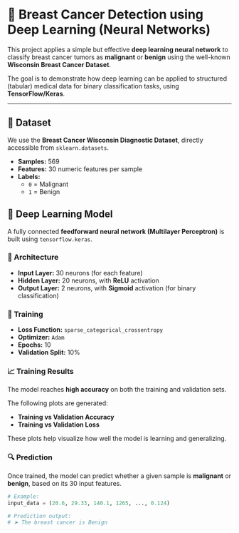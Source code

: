 # 🧠 Breast Cancer Detection using Deep Learning (Neural Networks)

This project applies a simple but effective **deep learning neural network** to classify breast cancer tumors as **malignant** or **benign** using the well-known **Wisconsin Breast Cancer Dataset**.

The goal is to demonstrate how deep learning can be applied to structured (tabular) medical data for binary classification tasks, using **TensorFlow/Keras**.

---

## 🧬 Dataset

We use the **Breast Cancer Wisconsin Diagnostic Dataset**, directly accessible from `sklearn.datasets`.

- **Samples:** 569
- **Features:** 30 numeric features per sample
- **Labels:** 
  - `0` = Malignant
  - `1` = Benign

## 🧠 Deep Learning Model

A fully connected **feedforward neural network (Multilayer Perceptron)** is built using `tensorflow.keras`.

### 🔧 Architecture

- **Input Layer:** 30 neurons (for each feature)
- **Hidden Layer:** 20 neurons, with **ReLU** activation
- **Output Layer:** 2 neurons, with **Sigmoid** activation (for binary classification)

### 🧪 Training

- **Loss Function:** `sparse_categorical_crossentropy`
- **Optimizer:** `Adam`
- **Epochs:** 10
- **Validation Split:** 10%

### 📈 Training Results

The model reaches **high accuracy** on both the training and validation sets.

The following plots are generated:

- **Training vs Validation Accuracy**
- **Training vs Validation Loss**

These plots help visualize how well the model is learning and generalizing.

### 🔍 Prediction

Once trained, the model can predict whether a given sample is **malignant** or **benign**, based on its 30 input features.

```python
# Example:
input_data = (20.6, 29.33, 140.1, 1265, ..., 0.124)

# Prediction output:
# ➤ The breast cancer is Benign
